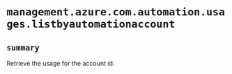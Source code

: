 # `management.azure.com.automation.usages.listbyautomationaccount`

## `summary`
Retrieve the usage for the account id.


